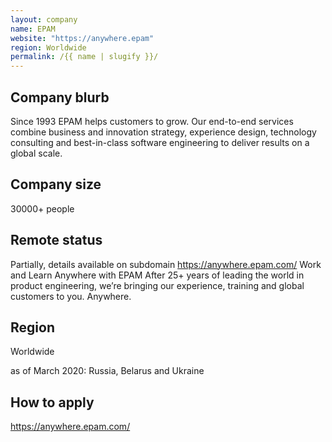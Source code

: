 ```yaml
---
layout: company
name: EPAM
website: "https://anywhere.epam"
region: Worldwide
permalink: /{{ name | slugify }}/
---
```


## Company blurb

Since 1993 EPAM helps customers to grow. Our end-to-end services combine business and innovation strategy, experience design, technology consulting and best-in-class software engineering to deliver results on a global scale.

## Company size

30000+ people

## Remote status

Partially, details available on subdomain https://anywhere.epam.com/
Work and Learn
Anywhere with EPAM
After 25+ years of leading the world in product engineering, we’re bringing our experience, training and global customers to you. Anywhere.

## Region

Worldwide

as of March 2020: Russia, Belarus and Ukraine

## How to apply

https://anywhere.epam.com/